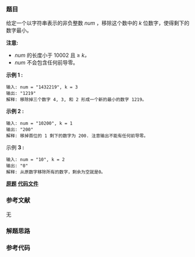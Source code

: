 ### 题目
给定一个以字符串表示的非负整数  _num_ ，移除这个数中的 _k_ 位数字，使得剩下的数字最小。

**注意:**

  * _num_ 的长度小于 10002 且 ≥ _k。_
  * _num_ 不会包含任何前导零。

**示例 1 :**

    
    
    输入: num = "1432219", k = 3
    输出: "1219"
    解释: 移除掉三个数字 4, 3, 和 2 形成一个新的最小的数字 1219。
    

**示例 2 :**

    
    
    输入: num = "10200", k = 1
    输出: "200"
    解释: 移掉首位的 1 剩下的数字为 200. 注意输出不能有任何前导零。
    

示例 **3 :**

    
    
    输入: num = "10", k = 2
    输出: "0"
    解释: 从原数字移除所有的数字，剩余为空就是0。
    

 **[原题](https://leetcode-cn.com/problems/remove-k-digits/)**    **[代码文件]()**


### 参考文献
无

### 解题思路




### 参考代码

```go


```




